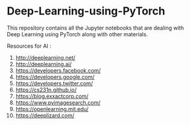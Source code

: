 # Deep-Learning-using-PyTorch
This repository contains all the Jupyter notebooks that are dealing with Deep Learning using PyTorch along with other materials.

Resources for AI :

1. http://deeplearning.net/
2. http://deeplearning.ai/
3. https://developers.facebook.com/
4. https://developers.google.com/
5. https://developers.twitter.com/
6. https://cs231n.github.io/
7. https://blog.exxactcorp.com/
8. https://www.pyimagesearch.com/
9. https://openlearning.mit.edu/
10. https://deeplizard.com/
